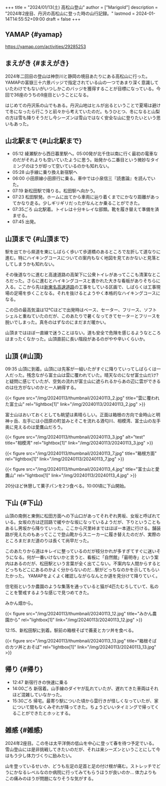 +++
title = "2024/01/13(土) 高松山登山"
author = ["Marigold"]
description = "2024年2座目、丹沢の高松山に登った時の山行記録。"
lastmod = 2024-01-14T14:55:52+09:00
draft = false
+++

## YAMAP {#yamap}

<https://yamap.com/activities/29285253>


## まえがき {#まえがき}

2024年二回目の登山は神奈川と静岡の境目あたりにある高松山に行った。
YAMAPの富嶽三十六景バッジで指定されている山の一つであまり深く意識していたわけでもないがいつしかこのバッジを獲得することが目標になっている。今回で36座のうちの9座目ということになる。

はじめての丹沢系の山でもある。丹沢山地はヒルが出るということで夏場は避けて冬になったら行こうと前々から考えていたのだ。もうひとつ、冬になると山梨の方は雪も降りそうだし今シーズンは雪山ではなく安全な山に登りたいという思いもあった。


## 山北駅まで {#山北駅まで}

-   05:12 綾瀬駅から西日暮里駅へ。05:00発が北千住以南に行く最初の電車なのだがそれよりも空いていたように思う。始発から二番目という微妙なタイミングのほうが却って空いているのかも知れない。
-   05:28 山手線に乗り換え新宿駅へ
-   06:00 小田原線小田原行に乗る。車中では小泉信三『読書論』を読んでいた。
-   07:19 新松田駅で降りる。松田駅へ向かう。
-   07:23 松田駅発。ホームに出てから車両に辿り着くまでにかなり距離があってかなり走る。少しギリギリだったがなんとか乗ることができた。
-   07:35ごろ 山北駅着。トイレは十分キレイな部類。靴を履き替えて準備を済ませる。
-   07:45 出発。


## 山頂まで {#山頂まで}

駅を出てから県道を東にしばらく歩いて歩道橋のあるところで左折して道なりに進む。特にハイキングコースについての案内もなく地図を見ておかないと見落としてしまうかも知れない。

その後道なりに進むと高速道路の高架下に公衆トイレがあってここも清潔なところだった。さらに進むとハイキングコースと書かれた大きな看板がありそちらに入る。ここから先は[新東名高速道路](https://ja.wikipedia.org/wiki/%E6%96%B0%E6%9D%B1%E5%90%8D%E9%AB%98%E9%80%9F%E9%81%93%E8%B7%AF)の工事をしている区画で、しばらくは工事現場の足場を歩くことなる。それを抜けるとようやく本格的なハイキングコースになる。

この日の最高気温は12℃ほどで出発時はベース、セーター、フリース、ソフトシェルと重ねていたのだが、このあたりで暑くなってきてセーターとフリースを脱いでしまった。真冬のはずなのにまだまだ暖かい。

山頂まではほぼ一直線で迷うことはない。道も安全で危険を感じるようなところはまったくなかった。山頂直前に長い階段があるのがやや辛いくらいか。


## 山頂 {#山頂}

09:35 山頂に到着。山頂には先客が一組いたがすぐに降りていってしばらくは一人だった。残念ながら富士山は雲に覆われていた。晴天なのになぜ富士山だけ?と疑問に感じていたが、空気の流れが富士山に遮られるからあの辺に雲ができるのは仕方がないのかと一人納得する。

{{< figure src="/img/20240113/thumbnail/20240113_2.jpg" title="雲に覆われた富士山" rel="lightbox[1]" link="/img/20240113/20240113_2.jpg" >}}

富士山はおいておくとしても眺望は素晴らしい。正面は箱根の方向で金時山と明神ヶ岳、左手には小田原の町並みとそこを流れる酒匂川、相模湾、富士山の左手奥に見えるのは愛鷹山だろう。

{{< figure src="/img/20240113/thumbnail/20240113_3.jpg" alt="test" title="相模湾" rel="lightbox[1]" link="/img/20240113/20240113_3.jpg" >}}

{{< figure src="/img/20240113/thumbnail/20240113_7.jpg" title="箱根方面" rel="lightbox[1]" link="/img/20240113/20240113_7.jpg" >}}

{{< figure src="/img/20240113/thumbnail/20240113_4.jpg" title="富士山と愛鷹山" rel="lightbox[1]" link="/img/20240113/20240113_4.jpg" >}}

20分ほど休憩して菓子パンを2つ食べる。10:00頃に下山開始。


## 下山 {#下山}

山頂の南側と東側に松田方面への下山口があってそれぞれ男坂、女坂と呼ばれている。女坂の方は迂回路で緩やかな坂になっているようだが、下りということもあるし男坂から降りていった。ここから尺里峠まではほぼ一本道に行ける。舗装路が見えたのもあってここで登山靴からスニーカーに履き替えたのだが、実際のところまだまだ道のりは長くて尚早だった。

このあたりから道はキレイに整っているのだが枝分かれが多すぎてすぐに迷いそうになる。何が一番いけないかと言うと、看板に「自然館」「最明寺」という案内はあるのだが、松田駅という言葉が全く出てこない。不案内な人間からするとどっちもどこにあるのかよく分からないのだ...駅がどっちなのかを示してもらいたかった。
YAMAPをよくよく確認しながらなんとか道を見分けて降りていく。

住宅街というか農園のような集落を通っていると猫が4匹たむろしていて、私のことを警戒するような感じで見つめてきた。

みかん畑から。

{{< figure src="/img/20240113/thumbnail/20240113_12.jpg" title="みかん農園から" rel="lightbox[1]" link="/img/20240113/20240113_12.jpg" >}}

12:15、新松田駅に到着。駅前の箱根そばで蕎麦とカツ丼を食べる。

{{< figure src="/img/20240113/thumbnail/20240113_13.jpg" title="箱根そばのカツ丼とおそば" rel="lightbox[1]" link="/img/20240113/20240113_13.jpg" >}}


## 帰り {#帰り}

-   12:47 新宿行きの快速に乗る
-   14:00ごろ 新宿着。山手線のダイヤが乱れていたが、遅れてきた車両はそれほど混雑していなかった。
-   15:30ごろ 帰宅。最寄り駅についた頃から雲行きが怪しくなっていたが、家について間もなくみぞれが降ってきた。ちょうどいいタイミングで帰ってくることができたとホッとする。


## 雑感 {#雑感}

2024年2座目。この冬は太平洋側の低山を中心に登って春を待つ予定でいる。雪山登山には是非挑戦してきたいのだが、それは来シーズンということにして今はもう少し体力づくりに励みたい。

山を登っているせいか、どうも左足の足首と足の付け根が痛む。ストレッチでどうにかなるレベルなのか病院に行ってみてもらうほうが良いのか...
体力よりもこの痛みのほうが問題になりそうな気がする。
